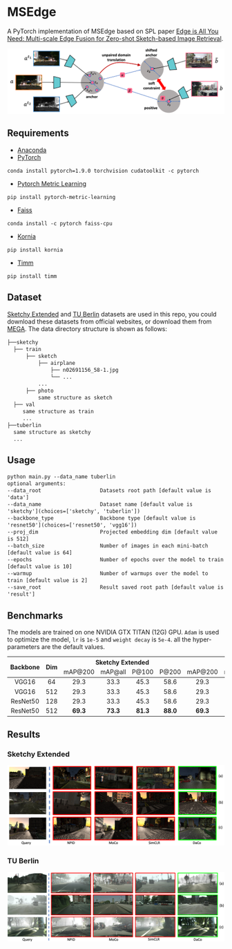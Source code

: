 # MSEdge

A PyTorch implementation of MSEdge based on SPL
paper [Edge is All You Need: Multi-scale Edge Fusion for Zero-shot Sketch-based Image Retrieval]().

![Network Architecture](result/structure.png)

## Requirements

- [Anaconda](https://www.anaconda.com/download/)
- [PyTorch](https://pytorch.org)

```
conda install pytorch=1.9.0 torchvision cudatoolkit -c pytorch
```

- [Pytorch Metric Learning](https://kevinmusgrave.github.io/pytorch-metric-learning/)

```
pip install pytorch-metric-learning
```

- [Faiss](https://faiss.ai)

```
conda install -c pytorch faiss-cpu
```

- [Kornia](https://kornia.readthedocs.io)

```
pip install kornia
```

- [Timm](https://rwightman.github.io/pytorch-image-models/)

```
pip install timm
```

## Dataset

[Sketchy Extended](http://sketchy.eye.gatech.edu) and
[TU Berlin](http://cybertron.cg.tu-berlin.de/eitz/projects/classifysketch/) datasets are used in this repo, you could
download these datasets from official websites, or download them from
[MEGA](https://mega.nz/folder/IooQkZRJ#jLYcZ5PFK9jzxLN4FuOopg). The data directory structure is shown as follows:

 ```
├──sketchy
   ├── train
       ├── sketch
           ├── airplane
               ├── n02691156_58-1.jpg
               └── ...
           ...
       ├── photo
           same structure as sketch
   ├── val
      same structure as train
      ...
├──tuberlin
   same structure as sketchy
   ...
```

## Usage

```
python main.py --data_name tuberlin
optional arguments:
--data_root                   Datasets root path [default value is 'data']
--data_name                   Dataset name [default value is 'sketchy'](choices=['sketchy', 'tuberlin'])
--backbone_type               Backbone type [default value is 'resnet50'](choices=['resnet50', 'vgg16'])
--proj_dim                    Projected embedding dim [default value is 512]
--batch_size                  Number of images in each mini-batch [default value is 64]
--epochs                      Number of epochs over the model to train [default value is 10]
--warmup                      Number of warmups over the model to train [default value is 2]
--save_root                   Result saved root path [default value is 'result']
```

## Benchmarks

The models are trained on one NVIDIA GTX TITAN (12G) GPU. `Adam` is used to optimize the model, `lr` is `1e-5`
and `weight decay` is `5e-4`. all the hyper-parameters are the default values.

<table>
<thead>
  <tr>
    <th rowspan="2">Backbone</th>
    <th rowspan="2">Dim</th>
    <th colspan="4">Sketchy Extended</th>
    <th colspan="4">TU Berlin</th>
    <th rowspan="2">Download</th>
  </tr>
  <tr>
    <td align="center">mAP@200</td>
    <td align="center">mAP@all</td>
    <td align="center">P@100</td>
    <td align="center">P@200</td>
    <td align="center">mAP@200</td>
    <td align="center">mAP@all</td>
    <td align="center">P@100</td>
    <td align="center">P@200</td>
  </tr>
</thead>
<tbody>
  <tr>
    <td align="center">VGG16</td>
    <td align="center">64</td>
    <td align="center">29.3</td>
    <td align="center">33.3</td>
    <td align="center">45.3</td>
    <td align="center">58.6</td>
    <td align="center">29.3</td>
    <td align="center">33.3</td>
    <td align="center">45.3</td>
    <td align="center">58.7</td>
    <td align="center"><a href="https://pan.baidu.com/s/1yZhkba1EU79LwqgizDzTUA">agdw</a></td>
  </tr>
  <tr>
    <td align="center">VGG16</td>
    <td align="center">512</td>
    <td align="center">29.3</td>
    <td align="center">33.3</td>
    <td align="center">45.3</td>
    <td align="center">58.6</td>
    <td align="center">29.3</td>
    <td align="center">33.3</td>
    <td align="center">45.3</td>
    <td align="center">58.7</td>
    <td align="center"><a href="https://pan.baidu.com/s/1yZhkba1EU79LwqgizDzTUA">agdw</a></td>
  </tr>
  <tr>
    <td align="center">ResNet50</td>
    <td align="center">128</td>
    <td align="center">29.3</td>
    <td align="center">33.3</td>
    <td align="center">45.3</td>
    <td align="center">58.6</td>
    <td align="center">29.3</td>
    <td align="center">33.3</td>
    <td align="center">45.3</td>
    <td align="center">58.7</td>
    <td align="center"><a href="https://pan.baidu.com/s/139IHtS2_tOZcEK2Qgt-yQw">5dzs</a></td>
  </tr>
  <tr>
    <td align="center">ResNet50</td>
    <td align="center">512</td>
    <td align="center"><b>69.3</b></td>
    <td align="center"><b>73.3</b></td>
    <td align="center"><b>81.3</b></td>
    <td align="center"><b>88.0</b></td>
    <td align="center"><b>69.3</b></td>
    <td align="center"><b>73.3</b></td>
    <td align="center"><b>81.3</b></td>
    <td align="center"><b>88.0</b></td>
    <td align="center"><a href="https://pan.baidu.com/s/139IHtS2_tOZcEK2Qgt-yQw">5dzs</a></td>
  </tr>
</tbody>
</table>

## Results

### Sketchy Extended

![synthia](result/sketchy.png)

### TU Berlin

![cityscapes](result/tuberlin.png)

